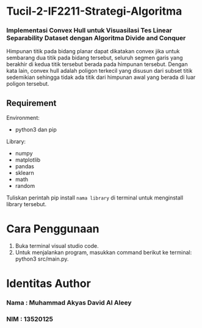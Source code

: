 # Tucil-2-IF2211-Strategi-Algoritma
### Implementasi Convex Hull untuk Visuasilasi Tes Linear Separability Dataset dengan Algoritma Divide and Conquer

Himpunan titik pada bidang planar dapat dikatakan convex jika untuk sembarang dua titik pada bidang tersebut, seluruh segmen garis yang berakhir di kedua titik tersebut berada pada himpunan tersebut. Dengan kata lain, convex hull adalah poligon terkecil yang disusun dari subset titik sedemikian sehingga tidak ada titik dari himpunan awal yang berada di luar poligon tersebut.

## Requirement

Environment:
- python3 dan pip

Library:
- numpy
- matplotlib
- pandas
- sklearn
- math
- random

Tuliskan perintah pip install `nama library` di terminal untuk menginstall library tersebut.

# Cara Penggunaan

1. Buka terminal visual studio code.
2. Untuk menjalankan program, masukkan command berikut ke terminal: python3 src/main.py.

# Identitas Author

### Nama : Muhammad Akyas David Al Aleey
### NIM : 13520125
